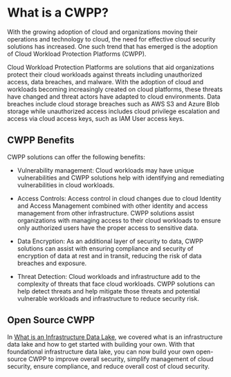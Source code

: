 # What is a CWPP?

With the growing adoption of cloud and organizations moving their operations and technology to cloud, the need for effective cloud security solutions has increased.  One such trend that has emerged is the adoption of Cloud Workload Protection Platforms (CWPP).

Cloud Workload Protection Platforms are solutions that aid organizations protect their cloud workloads against threats including unauthorized access, data breaches, and malware.  With the adoption of cloud and workloads becoming increasingly created on cloud platforms, these threats have changed and threat actors have adapted to cloud environments.  Data breaches include cloud storage breaches such as AWS S3 and Azure Blob storage while unauthorized access includes cloud privilege escalation and access via cloud access keys, such as IAM User access keys.

## CWPP Benefits

CWPP solutions can offer the following benefits:

* Vulnerability management: Cloud workloads may have unique vulnerabilities and CWPP solutions help with identifying and remediating vulnerabilities in cloud workloads.  

* Access Controls: Access control in cloud changes due to cloud Identity and Access Management combined with other identity and access management from other infrastructure.  CWPP solutions assist organizations with managing access to their cloud workloads to ensure only authorized users have the proper access to sensitive data.

* Data Encryption: As an additional layer of security to data, CWPP solutions can assist with ensuring compliance and security of encryption of data at rest and in transit, reducing the risk of data breaches and exposure.

* Threat Detection: Cloud workloads and infrastructure add to the complexity of threats that face cloud workloads.  CWPP solutions can help detect threats and help mitigate those threats and potential vulnerable workloads and infrastructure to reduce security risk.


## Open Source CWPP

In [What is an Infrastructure Data Lake](/docs/glossary/what-is-infrastructure-data-lake), we covered what is an infrastructure data lake and how to get started with building your own.  With that foundational infrastructure data lake, you can now build your own open-source CWPP to improve overall security, simplify management of cloud security, ensure compliance, and reduce overall cost of cloud security.
